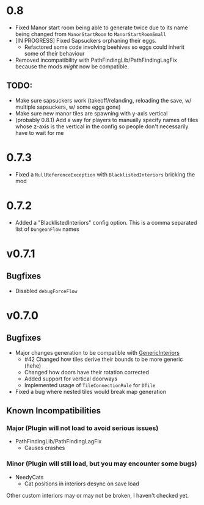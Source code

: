 # 0.8
 - Fixed Manor start room being able to generate twice due to its name being changed from `ManorStartRoom` to `ManorStartRoomSmall`
 - \[IN PROGRESS\] Fixed Sapsuckers orphaning their eggs. 
   - Refactored some code involving beehives so eggs could inherit some of their behaviour
 - Removed incompatibility with PathFindingLib/PathFindingLagFix because the mods *might* now be compatible. 
## TODO: 
 - Make sure sapsuckers work (takeoff/relanding, reloading the save, w/ multiple sapsuckers, w/ some eggs gone)
 - Make sure new manor tiles are spawning with y-axis vertical
 - (probably 0.8.1) Add a way for players to manually specify names of tiles whose z-axis is the vertical in the config so people don't necessarily have to wait for me

# 0.7.3
 - Fixed a `NullReferenceException` with `BlacklistedInteriors` bricking the mod

# 0.7.2
 - Added a "BlacklistedInteriors" config option. This is a comma separated list of `DungeonFlow` names 

# v0.7.1

## Bugfixes
 - Disabled `debugForceFlow`

# v0.7.0

## Bugfixes
 - Major changes generation to be compatible with [GenericInteriors](https://thunderstore.io/c/lethal-company/p/Generic_GMD/Generic_Interiors/)
   - #42 Changed how tiles derive their bounds to be more generic (hehe)
   - Changed how doors have their rotation corrected
   - Added support for vertical doorways
   - Implemented usage of `TileConnectionRule` for `DTile`
 - Fixed a bug where nested tiles would break map generation

## Known Incompatibilities
### Major (Plugin will not load to avoid serious issues)
 - PathFindingLib/PathFindingLagFix
   - Causes crashes
### Minor (Plugin will still load, but you may encounter some bugs)
 - NeedyCats
   - Cat positions in interiors desync on save load

Other custom interiors may or may not be broken, I haven't checked yet. 